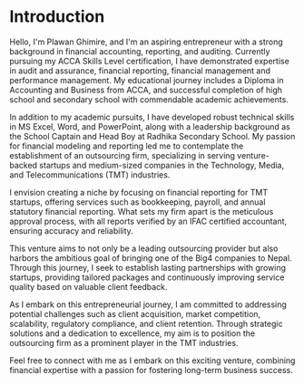 # Introduction

Hello, I'm Plawan Ghimire, and I'm an aspiring entrepreneur with a strong background in financial accounting, reporting, and auditing. Currently pursuing my ACCA Skills Level certification, I have demonstrated expertise in audit and assurance, financial reporting, financial management and performance management. My educational journey includes a Diploma in Accounting and Business from ACCA, and successful completion of high school and secondary school with commendable academic achievements.

In addition to my academic pursuits, I have developed robust technical skills in MS Excel, Word, and PowerPoint, along with a leadership background as the School Captain and Head Boy at Radhika Secondary School. My passion for financial modeling and reporting led me to contemplate the establishment of an outsourcing firm, specializing in serving venture-backed startups and medium-sized companies in the Technology, Media, and Telecommunications (TMT) industries.

I envision creating a niche by focusing on financial reporting for TMT startups, offering services such as bookkeeping, payroll, and annual statutory financial reporting. What sets my firm apart is the meticulous approval process, with all reports verified by an IFAC certified accountant, ensuring accuracy and reliability.

This venture aims to not only be a leading outsourcing provider but also harbors the ambitious goal of bringing one of the Big4 companies to Nepal. Through this journey, I seek to establish lasting partnerships with growing startups, providing tailored packages and continuously improving service quality based on valuable client feedback.

As I embark on this entrepreneurial journey, I am committed to addressing potential challenges such as client acquisition, market competition, scalability, regulatory compliance, and client retention. Through strategic solutions and a dedication to excellence, my aim is to position the outsourcing firm as a prominent player in the TMT industries.

Feel free to connect with me as I embark on this exciting venture, combining financial expertise with a passion for fostering long-term business success.

